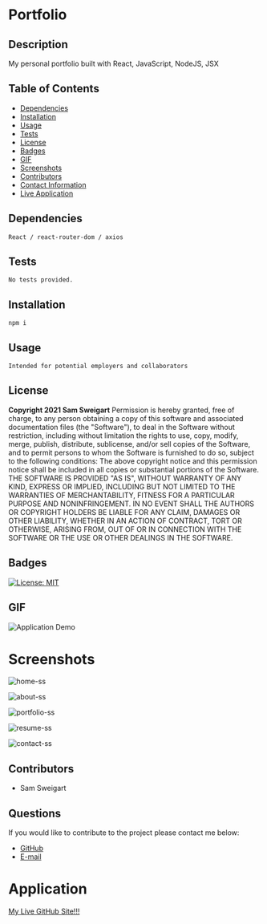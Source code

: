 # __Portfolio__
## __Description__
My personal portfolio built with React, JavaScript, NodeJS, JSX

## __Table of Contents__
* [Dependencies](#dependencies)
* [Installation](#installation)
* [Usage](#usage)
* [Tests](#tests)
* [License](#license)
* [Badges](#badges)
* [GIF](#gif)
* [Screenshots](#screenshots)
* [Contributors](#contributors)
* [Contact Information](#questions)
* [Live Application](#application)
## __Dependencies__
    React / react-router-dom / axios 
## __Tests__
    No tests provided.
## __Installation__
    npm i
## __Usage__
    Intended for potential employers and collaborators
## __License__
__Copyright 2021 Sam Sweigart__
Permission is hereby granted, free of charge, to any person obtaining a copy of this software and associated documentation files (the "Software"), to deal in the Software without restriction, including without limitation the rights to use, copy, modify, merge, publish, distribute, sublicense, and/or sell copies of the Software, and to permit persons to whom the Software is furnished to do so, subject to the following conditions:
The above copyright notice and this permission notice shall be included in all copies or substantial portions of the Software.
THE SOFTWARE IS PROVIDED "AS IS", WITHOUT WARRANTY OF ANY KIND, EXPRESS OR IMPLIED, INCLUDING BUT NOT LIMITED TO THE WARRANTIES OF MERCHANTABILITY, FITNESS FOR A PARTICULAR PURPOSE AND NONINFRINGEMENT. IN NO EVENT SHALL THE AUTHORS OR COPYRIGHT HOLDERS BE LIABLE FOR ANY CLAIM, DAMAGES OR OTHER LIABILITY, WHETHER IN AN ACTION OF CONTRACT, TORT OR OTHERWISE, ARISING FROM, OUT OF OR IN CONNECTION WITH THE SOFTWARE OR THE USE OR OTHER DEALINGS IN THE SOFTWARE.
## __Badges__
[![License: MIT](https://img.shields.io/badge/License-MIT-hotpink.svg)](https://opensource.org/licenses/MIT)
## __GIF__
![Application Demo](./public/assets/gif/react-portfolio.gif)
# __Screenshots__
![home-ss](https://user-images.githubusercontent.com/56444674/127210804-fae33bd6-633b-4a50-a838-a7a7fed028fd.png)

![about-ss](https://user-images.githubusercontent.com/56444674/127210803-38dde3eb-fa78-41dc-acde-83152f9fbc3e.png)

![portfolio-ss](https://user-images.githubusercontent.com/56444674/127210797-a02fec55-1c35-433b-a2b8-18822a1ae5b8.png)

![resume-ss](https://user-images.githubusercontent.com/56444674/127210801-eaa9f417-e2bd-4844-a9ac-2a672b8e0cc0.png)

![contact-ss](https://user-images.githubusercontent.com/56444674/127210799-6abb0337-78db-4cd0-8dfd-8a7c81171a96.png)

## __Contributors__
* Sam Sweigart
## __Questions__
If you would like to contribute to the project please contact me below: 
* [GitHub](https://github.com/gamgee-em)
* [E-mail](mailto:samuel.sweigart@gmail.com)
# __Application__
<a href='https://gamgee-em.github.io/Portfolio-React/'>My Live GitHub Site!!! </a>